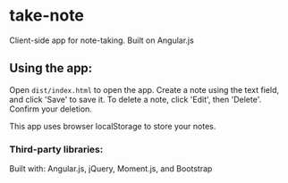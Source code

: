 # take-note

Client-side app for note-taking. Built on Angular.js

## Using the app:

Open `dist/index.html` to open the app.
Create a note using the text field, and click 'Save' to save it. 
To delete a note, click 'Edit', then 'Delete'. Confirm your deletion.

This app uses browser localStorage to store your notes.


### Third-party libraries:
Built with: Angular.js, jQuery, Moment.js, and Bootstrap


